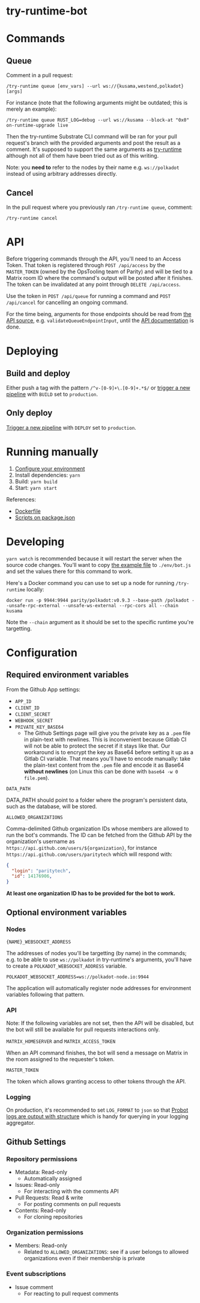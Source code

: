 # try-runtime-bot

# Commands

## Queue

Comment in a pull request:

`/try-runtime queue [env_vars] --url ws://{kusama,westend,polkadot} [args]`

For instance (note that the following arguments might be outdated; this is
merely an example):

`/try-runtime queue RUST_LOG=debug --url ws://kusama --block-at "0x0" on-runtime-upgrade live`

Then the try-runtime Substrate CLI command will be ran for your pull request's
branch with the provided arguments and post the result as a comment. It's
supposed to support the same arguments as
[try-runtime](https://github.com/paritytech/substrate/blob/master/utils/frame/try-runtime/cli/src/lib.rs)
although not all of them have been tried out as of this writing.

Note: you **need to** refer to the nodes by their name e.g. `ws://polkadot`
instead of using arbitrary addresses directly.

## Cancel

In the pull request where you previously ran `/try-runtime queue`, comment:

`/try-runtime cancel`

# API

Before triggering commands through the API, you'll need to an Access Token.
That token is registered through `POST /api/access` by the `MASTER_TOKEN`
(owned by the OpsTooling team of Parity) and will be tied to a Matrix room
ID where the command's output will be posted after it finishes. The token
can be invalidated at any point through `DELETE /api/access`.

Use the token in `POST /api/queue` for running a command and
`POST /api/cancel` for cancelling an ongoing command.

For the time being, arguments for those endpoints should be read from
[the API source](./src/api.ts), e.g. `validateQueueEndpointInput`, until the
[API documentation](https://github.com/paritytech/try-runtime-bot/issues/17) is done.

# Deploying

## Build and deploy

Either push a tag with the pattern `/^v-[0-9]+\.[0-9]+.*$/` or
[trigger a new pipeline](https://gitlab.parity.io/parity/opstooling/try-runtime-bot/-/pipelines/new)
with `BUILD` set to `production`.

## Only deploy

[Trigger a new pipeline](https://gitlab.parity.io/parity/opstooling/try-runtime-bot/-/pipelines/new)
with `DEPLOY` set to `production`.

# Running manually

1. [Configure your environment](https://github.com/paritytech/try-runtime-bot#configuration)
2. Install dependencies: `yarn`
3. Build: `yarn build`
4. Start: `yarn start`

References:

- [Dockerfile](https://github.com/paritytech/try-runtime-bot/blob/master/Dockerfile)
- [Scripts on package.json](https://github.com/paritytech/try-runtime-bot/blob/master/package.json)

# Developing

`yarn watch` is recommended because it will restart the server when the source
code changes. You'll want to copy [the example file](./env/bot.example.js) to
`./env/bot.js` and set the values there for this command to work.

Here's a Docker command you can use to set up a node for running `/try-runtime`
locally:

`docker run -p 9944:9944 parity/polkadot:v0.9.3 --base-path /polkadot --unsafe-rpc-external --unsafe-ws-external --rpc-cors all --chain kusama`

Note the `--chain` argument as it should be set to the specific runtime you're
targetting.

# Configuration

## Required environment variables

From the Github App settings:
  - `APP_ID`
  - `CLIENT_ID`
  - `CLIENT_SECRET`
  - `WEBHOOK_SECRET`
  - `PRIVATE_KEY_BASE64`
    - The Github Settings page will give you the private key as a `.pem` file
      in plain-text with newlines. This is inconvenient because Gitlab CI will
      not be able to protect the secret if it stays like that. Our workaround is
      to encrypt the key as Base64 before setting it up as a Gitlab CI
      variable. That means you'll have to encode manually: take the plain-text
      content from the `.pem` file and encode it as Base64 **without newlines**
      (on Linux this can be done with `base64 -w 0 file.pem`).

`DATA_PATH`

DATA_PATH should point to a folder where the program's persistent data, such
as the database,  will be stored.

`ALLOWED_ORGANIZATIONS`

Comma-delimited Github organization IDs whose members are allowed to run the
bot's commands. The ID can be fetched from the Github API by the organization's
username as `https://api.github.com/users/${organization}`, for instance
`https://api.github.com/users/paritytech` which will respond with:

```json
{
  "login": "paritytech",
  "id": 14176906,
}
```

**At least one organization ID has to be provided for the bot to work.**

## Optional environment variables

### Nodes

`{NAME}_WEBSOCKET_ADDRESS`

The addresses of nodes you'll be targetting (by name) in the commands; e.g. to
be able to use `ws://polkadot` in try-runtime's arguments, you'll have to
create a `POLKADOT_WEBSOCKET_ADDRESS` variable.

```
POLKADOT_WEBSOCKET_ADDRESS=ws://polkadot-node.io:9944
```

The application will automatically register node addresses for environment
variables following that pattern.

### API

Note: If the following variables are not set, then the API will be disabled,
but the bot will still be available for pull requests interactions only.

`MATRIX_HOMESERVER` and `MATRIX_ACCESS_TOKEN`

When an API command finishes, the bot will send a message on Matrix in the
room assigned to the requester's token.

`MASTER_TOKEN`

The token which allows granting access to other tokens through the API.

### Logging

On production, it's recommended to set `LOG_FORMAT` to `json` so that
[Probot logs are output with structure](https://probot.github.io/docs/logging/#log-formats)
which is handy for querying in your logging aggregator.

## Github Settings

### Repository permissions

- Metadata: Read-only
  - Automatically assigned
- Issues: Read-only
  - For interacting with the comments API
- Pull Requests: Read & write
  - For posting comments on pull requests
- Contents: Read-only
  - For cloning repositories

### Organization permissions

- Members: Read-only
  - Related to `ALLOWED_ORGANIZATIONS`: see if a user belongs to allowed
    organizations even if their membership is private
### Event subscriptions

- Issue comment
  - For reacting to pull request comments

